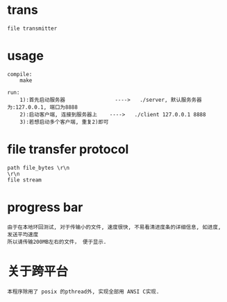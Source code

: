 trans
=====

	file transmitter

usage
=====
    compile:
        make

	run:
	    1):首先启动服务器                ---->   ./server, 默认服务务器为:127.0.0.1, 端口为8888
	    2):启动客户端, 连接到服务器上    ---->   ./client 127.0.0.1 8888
	    3):若想启动多个客户端, 重复2)即可

file transfer protocol
======================
    path file_bytes \r\n
    \r\n
    file stream

progress bar
===========
    由于在本地环回测试, 对于传输小的文件, 速度很快, 不易看清进度条的详细信息, 如进度, 发送平均速度
    所以请传输200MB左右的文件， 便于显示.

关于跨平台
=========
    本程序除用了 posix 的pthread外, 实现全部用 ANSI C实现.
